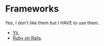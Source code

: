 # Frameworks

Yes, I don't like them but I HAVE to use them.

* [Yii](yii),
* [Ruby on Rails](ror).
